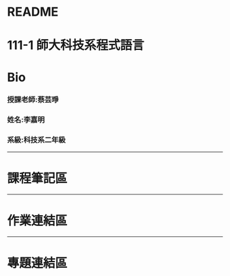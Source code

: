# README
111-1 師大科技系程式語言
==
# Bio
### 授課老師:蔡芸琤
### 姓名:李嘉明  
### 系級:科技系二年級  
---
# 課程筆記區
---
# 作業連結區
---
# 專題連結區
